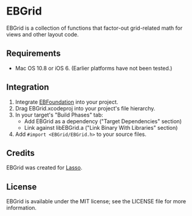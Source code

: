 # EBGrid

EBGrid is a collection of functions that factor-out grid-related math for views and other layout code.

## Requirements

- Mac OS 10.8 or iOS 6. (Earlier platforms have not been tested.)

## Integration

1. Integrate [EBFoundation](https://github.com/davekeck/EBFoundation) into your project.
2. Drag EBGrid.xcodeproj into your project's file hierarchy.
3. In your target's "Build Phases" tab:
    * Add EBGrid as a dependency ("Target Dependencies" section)
    * Link against libEBGrid.a ("Link Binary With Libraries" section)
4. Add `#import <EBGrid/EBGrid.h>` to your source files.

## Credits

EBGrid was created for [Lasso](http://las.so).

## License

EBGrid is available under the MIT license; see the LICENSE file for more information.